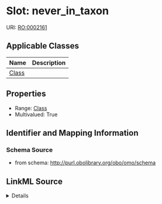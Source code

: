 # Slot: never_in_taxon

URI: [RO:0002161](http://purl.obolibrary.org/obo/RO_0002161)



<!-- no inheritance hierarchy -->




## Applicable Classes

| Name | Description |
| --- | --- |
[Class](Class.md) | 






## Properties

* Range: [Class](Class.md)
* Multivalued: True








## Identifier and Mapping Information







### Schema Source


* from schema: http://purl.obolibrary.org/obo/omo/schema




## LinkML Source

<details>
```yaml
name: never_in_taxon
from_schema: http://purl.obolibrary.org/obo/omo/schema
rank: 1000
slot_uri: RO:0002161
multivalued: true
alias: never_in_taxon
domain_of:
- Class
range: Class

```
</details>